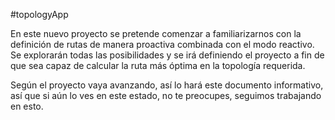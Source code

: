 #topologyApp

En este nuevo proyecto se pretende comenzar a familiarizarnos con la definición de rutas de manera proactiva combinada con el modo reactivo. Se explorarán todas las posibilidades y se irá definiendo el proyecto a fin de que sea capaz de calcular la ruta más óptima en la topología requerida.

Según el proyecto vaya avanzando, así lo hará este documento informativo, así que si aún lo ves en este estado, no te preocupes, seguimos trabajando en esto.
